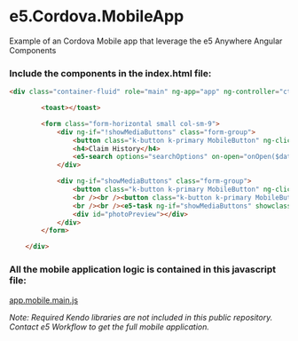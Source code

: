 # e5.Cordova.MobileApp
Example of an Cordova Mobile app that leverage the e5 Anywhere Angular Components

### Include the components in the index.html file:
```html
<div class="container-fluid" role="main" ng-app="app" ng-controller="ctrl">

        <toast></toast>

        <form class="form-horizontal small col-sm-9">
            <div ng-if="!showMediaButtons" class="form-group">
                <button class="k-button k-primary MobileButton" ng-click="onCreateWorkItem()"><span class="buttonIcon fa fa-chevron-circle-right"></span>Create New Claim</button>
                <h4>Claim History</h4>
                <e5-search options="searchOptions" on-open="onOpen($data)" on-attachment="onAttachment($data)"></e5-search>
            </div>

            <div ng-if="showMediaButtons" class="form-group">
                <button class="k-button k-primary MobileButton" ng-click="capturePhoto();"><span class="buttonIcon fa fa-camera-retro"></span><span class="buttonText">Take a Photo</span></button>
                <br /><br /><button class="k-button k-primary MobileButton" ng-click="getPhotoFromLibrary();"><span class="buttonIcon fa fa-paperclip"></span><span class="buttonText">Add Photo from Library</span></button>
                <br /><br /><e5-task ng-if="showMediaButtons" showclassification="false"></e5-task>
                <div id="photoPreview"></div>
            </div>
        </form>

    </div>
```

### All the mobile application logic is contained in this javascript file:
[app.mobile.main.js](../master/www/app.mobile.main.js)



*Note: Required Kendo libraries are not included in this public repository.*
*Contact e5 Workflow to get the full mobile application.*

